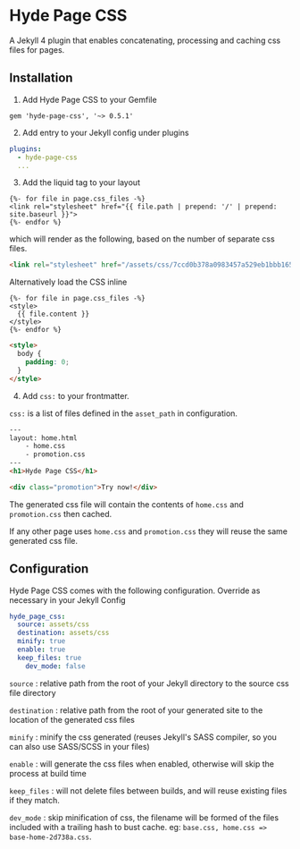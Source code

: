 Hyde Page CSS
=============

A Jekyll 4 plugin that enables concatenating, processing and caching css files for pages.


Installation
------------

1. Add Hyde Page CSS to your Gemfile

`gem 'hyde-page-css', '~> 0.5.1'`

2. Add entry to your Jekyll config under plugins

```yaml
plugins:
  - hyde-page-css
  ...
```

3. Add the liquid tag to your layout

```liquid
{%- for file in page.css_files -%}
<link rel="stylesheet" href="{{ file.path | prepend: '/' | prepend: site.baseurl }}">
{%- endfor %}
```
which will render as the following, based on the number of separate css files.

```html
<link rel="stylesheet" href="/assets/css/7ccd0b378a0983457a529eb1bbb165a5.css">
```

Alternatively load the CSS inline

```liquid
{%- for file in page.css_files -%}
<style>
  {{ file.content }}
</style>
{%- endfor %}
```

```html
<style>
  body {
    padding: 0;
  }
</style>
```

4. Add `css:` to your frontmatter.

`css:` is a list of files defined in the `asset_path` in configuration.

```html
---
layout: home.html
	- home.css
	- promotion.css
---
<h1>Hyde Page CSS</h1>

<div class="promotion">Try now!</div>
```

The generated css file will contain the contents of `home.css` and `promotion.css` then cached.

If any other page uses `home.css` and `promotion.css` they will reuse the same generated css file.

Configuration
-------------

Hyde Page CSS comes with the following configuration. Override as necessary in your Jekyll Config

```yaml
hyde_page_css:
  source: assets/css
  destination: assets/css
  minify: true
  enable: true
  keep_files: true
	dev_mode: false
```

`source`
: relative path from the root of your Jekyll directory to the source css file directory

`destination`
: relative path from the root of your generated site to the location of the generated css files

`minify`
: minify the css generated (reuses Jekyll's SASS compiler, so you can also use SASS/SCSS in your files)

`enable`
: will generate the css files when enabled, otherwise will skip the process at build time

`keep_files`
: will not delete files between builds, and will reuse existing files if they match.

`dev_mode`
: skip minification of css, the filename will be formed of the files included with a trailing hash to bust cache. eg: `base.css, home.css => base-home-2d738a.css`.

